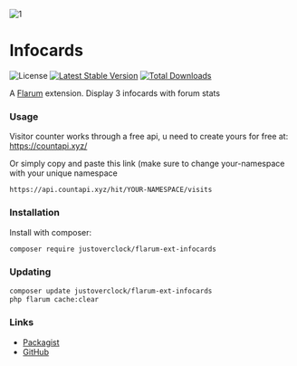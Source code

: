 ![1](https://user-images.githubusercontent.com/79002016/116794630-bf09af80-aace-11eb-8156-dd3e30ab6da0.png)
# Infocards

![License](https://img.shields.io/badge/license-MIT-blue.svg) [![Latest Stable Version](https://img.shields.io/packagist/v/justoverclock/flarum-ext-infocards.svg)](https://packagist.org/packages/justoverclock/flarum-ext-infocards) [![Total Downloads](https://img.shields.io/packagist/dt/justoverclock/flarum-ext-infocards.svg)](https://packagist.org/packages/justoverclock/flarum-ext-infocards)

A [Flarum](http://flarum.org) extension. Display 3 infocards with forum stats

### Usage

Visitor counter works through a free api, u need to create yours for free at:
https://countapi.xyz/

Or simply copy and paste this link (make sure to change your-namespace with your unique namespace
```
https://api.countapi.xyz/hit/YOUR-NAMESPACE/visits
```

### Installation

Install with composer:

```sh
composer require justoverclock/flarum-ext-infocards
```

### Updating

```sh
composer update justoverclock/flarum-ext-infocards
php flarum cache:clear
```

### Links

- [Packagist](https://packagist.org/packages/justoverclock/flarum-ext-infocards)
- [GitHub](https://github.com/justoverclockl/flarum-ext-infocards)
